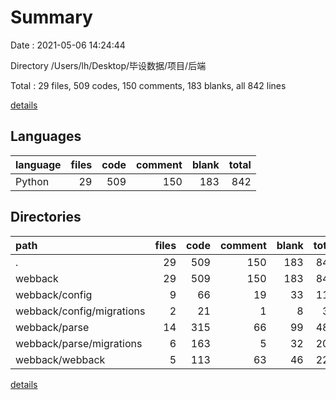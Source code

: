 # Summary

Date : 2021-05-06 14:24:44

Directory /Users/lh/Desktop/毕设数据/项目/后端

Total : 29 files,  509 codes, 150 comments, 183 blanks, all 842 lines

[details](details.md)

## Languages
| language | files | code | comment | blank | total |
| :--- | ---: | ---: | ---: | ---: | ---: |
| Python | 29 | 509 | 150 | 183 | 842 |

## Directories
| path | files | code | comment | blank | total |
| :--- | ---: | ---: | ---: | ---: | ---: |
| . | 29 | 509 | 150 | 183 | 842 |
| webback | 29 | 509 | 150 | 183 | 842 |
| webback/config | 9 | 66 | 19 | 33 | 118 |
| webback/config/migrations | 2 | 21 | 1 | 8 | 30 |
| webback/parse | 14 | 315 | 66 | 99 | 480 |
| webback/parse/migrations | 6 | 163 | 5 | 32 | 200 |
| webback/webback | 5 | 113 | 63 | 46 | 222 |

[details](details.md)